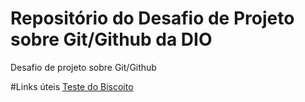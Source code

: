 # Repositório do Desafio de Projeto sobre Git/Github da DIO
Desafio de projeto sobre Git/Github

#Links úteis
[Teste do Biscoito](https://upload.wikimedia.org/wikipedia/commons/e/e5/Crystal_Project_cookie.png)
